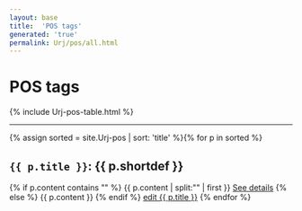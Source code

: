 ```yaml
---
layout: base
title:  'POS tags'
generated: 'true'
permalink: Urj/pos/all.html
---
```


# POS tags

{% include Urj-pos-table.html %}

----------

{% assign sorted = site.Urj-pos | sort: 'title' %}{% for p in sorted %}
<a id="al-Urj-pos/{{ p.title }}" class="al-dest"/>
<h2><code>{{ p.title }}</code>: {{ p.shortdef }}</h2>
{% if p.content contains "<!--details-->" %}    
{{ p.content | split:"<!--details-->" | first }}
<a href="{{ p.title }}" class="al-doc">See details</a>
{% else %}
{{ p.content }}
{% endif %}
<a href="{{ site.git_edit }}/{% if p.collection %}{{ p.relative_path }}{% else %}{{ p.path }}{% endif %}" target="#">edit {{ p.title }}</a>
{% endfor %}
